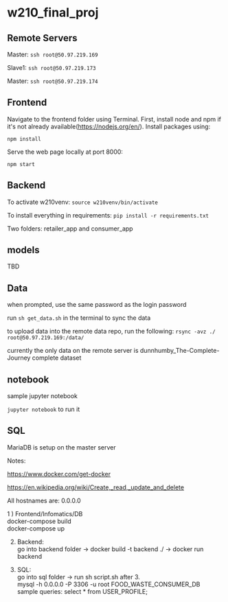 # w210_final_proj

## Remote Servers

Master: `ssh root@50.97.219.169`

Slave1: `ssh root@50.97.219.173`

Master: `ssh root@50.97.219.174`

## Frontend

Navigate to the frontend folder using Terminal. First, install node and npm if it's not already available(https://nodejs.org/en/). Install packages using:

`npm install`

Serve the web page locally at port 8000:

`npm start`

## Backend
To activate w210venv:
`source w210venv/bin/activate`

To install everything in requirements:
`pip install -r requirements.txt`

Two folders: retailer_app and consumer_app

## models
TBD

## Data
when prompted, use the same password as the login password

run `sh get_data.sh` in the terminal to sync the data

to upload data into the remote data repo, run the following:
`rsync -avz ./ root@50.97.219.169:/data/`

currently the only data on the remote server is dunnhumby_The-Complete-Journey complete dataset

## notebook
sample jupyter notebook

`jupyter notebook` to run it

## SQL
MariaDB is setup on the master server


Notes:

https://www.docker.com/get-docker  

https://en.wikipedia.org/wiki/Create,_read,_update_and_delete  

All hostnames are: 0.0.0.0  

1 ) Frontend/Infomatics/DB  
docker-compose build  
docker-compose up  

2. Backend:  
go into backend folder -> docker build -t backend ./ -> docker run backend  

3. SQL:  
go into sql folder -> run sh script.sh after 3.  
mysql -h 0.0.0.0 -P 3306 -u root FOOD_WASTE_CONSUMER_DB  
sample queries: select * from USER_PROFILE;  

